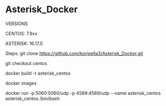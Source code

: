 # Asterisk_Docker

VERSIONS

CENTOS: 7.9xx

ASTERISK: 16.17.0

Steps:
git clone https://github.com/koripella3/Asterisk_Docker.git

git checkout centos

docker build -t asterisk_centos

docker images

docker run -p 5060:5060/udp -p 4569:4569/udp --name asterisk_centos asterisk_centos /bin/bash
